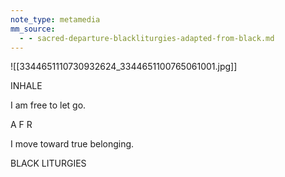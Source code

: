 ```yaml
---
note_type: metamedia
mm_source:
  - - sacred-departure-blackliturgies-adapted-from-black.md
---
```


![[3344651110730932624_3344651100765061001.jpg]]

INHALE

I am free to let go.

A F R

I move toward true belonging.

BLACK LITURGIES

